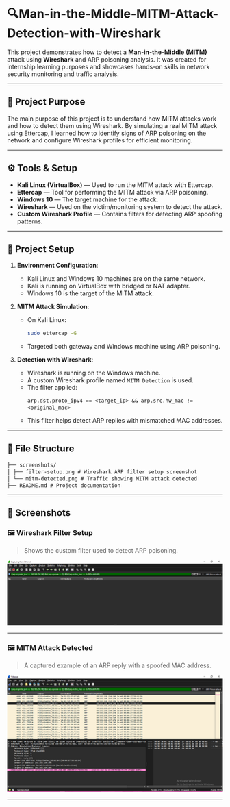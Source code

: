 # 🔍Man-in-the-Middle-MITM-Attack-Detection-with-Wireshark
This project demonstrates how to detect a **Man-in-the-Middle (MITM)** attack using **Wireshark** and ARP poisoning analysis. It was created for internship learning purposes and showcases hands-on skills in network security monitoring and traffic analysis.

---

## 📌 Project Purpose

The main purpose of this project is to understand how MITM attacks work and how to detect them using Wireshark. By simulating a real MITM attack using Ettercap, I learned how to identify signs of ARP poisoning on the network and configure Wireshark profiles for efficient monitoring.

---

## ⚙️ Tools & Setup

- **Kali Linux (VirtualBox)** — Used to run the MITM attack with Ettercap.
- **Ettercap** — Tool for performing the MITM attack via ARP poisoning.
- **Windows 10** — The target machine for the attack.
- **Wireshark** — Used on the victim/monitoring system to detect the attack.
- **Custom Wireshark Profile** — Contains filters for detecting ARP spoofing patterns.

---

## 🧪 Project Setup

1. **Environment Configuration**:
   - Kali Linux and Windows 10 machines are on the same network.
   - Kali is running on VirtualBox with bridged or NAT adapter.
   - Windows 10 is the target of the MITM attack.

2. **MITM Attack Simulation**:
   - On Kali Linux:
     ```bash
     sudo ettercap -G
     ```
   - Targeted both gateway and Windows machine using ARP poisoning.

3. **Detection with Wireshark**:
   - Wireshark is running on the Windows machine.
   - A custom Wireshark profile named `MITM Detection` is used.
   - The filter applied:
     ```wireshark
     arp.dst.proto_ipv4 == <target_ip> && arp.src.hw_mac != <original_mac>
     ```
   - This filter helps detect ARP replies with mismatched MAC addresses.

---
## 📁 File Structure

```text
├── screenshots/
│ ├── filter-setup.png # Wireshark ARP filter setup screenshot
│ └── mitm-detected.png # Traffic showing MITM attack detected
├── README.md # Project documentation
```

---

## 📸 Screenshots

### 🖼️ Wireshark Filter Setup
> Shows the custom filter used to detect ARP poisoning.

![Wireshark Filter Setup](./screenshots/filter-setup.png)

---

### 🖼️ MITM Attack Detected
> A captured example of an ARP reply with a spoofed MAC address.

![MITM Detected](./screenshots/mitm-detected.png)

---


